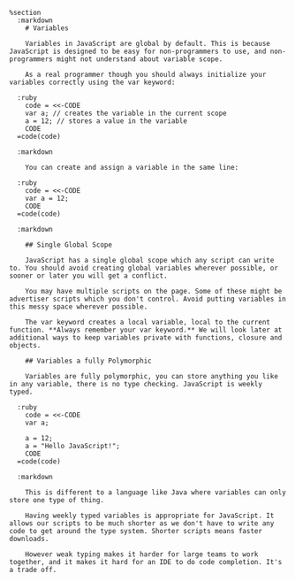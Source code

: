     %section
      :markdown
        # Variables

        Variables in JavaScript are global by default. This is because JavaScript is designed to be easy for non-programmers to use, and non-programmers might not understand about variable scope.

        As a real programmer though you should always initialize your variables correctly using the var keyword:

      :ruby
        code = <<-CODE
        var a; // creates the variable in the current scope
        a = 12; // stores a value in the variable
        CODE
      =code(code)

      :markdown

        You can create and assign a variable in the same line:

      :ruby
        code = <<-CODE
        var a = 12;
        CODE
      =code(code)

      :markdown

        ## Single Global Scope

        JavaScript has a single global scope which any script can write to. You should avoid creating global variables wherever possible, or sooner or later you will get a conflict.

        You may have multiple scripts on the page. Some of these might be advertiser scripts which you don't control. Avoid putting variables in this messy space wherever possible.

        The var keyword creates a local variable, local to the current function. **Always remember your var keyword.** We will look later at additional ways to keep variables private with functions, closure and objects.

        ## Variables a fully Polymorphic

        Variables are fully polymorphic, you can store anything you like in any variable, there is no type checking. JavaScript is weekly typed.

      :ruby
        code = <<-CODE
        var a;

        a = 12;
        a = "Hello JavaScript!";
        CODE
      =code(code)

      :markdown

        This is different to a language like Java where variables can only store one type of thing.

        Having weekly typed variables is appropriate for JavaScript. It allows our scripts to be much shorter as we don't have to write any code to get around the type system. Shorter scripts means faster downloads.

        However weak typing makes it harder for large teams to work together, and it makes it hard for an IDE to do code completion. It's a trade off.
